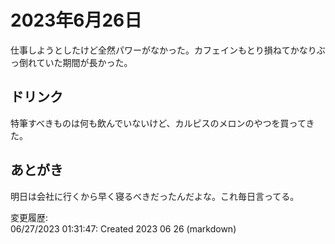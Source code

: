 # 2023年6月26日

仕事しようとしたけど全然パワーがなかった。カフェインもとり損ねてかなりぶっ倒れていた期間が長かった。

## ドリンク

特筆すべきものは何も飲んでいないけど、カルピスのメロンのやつを買ってきた。

## あとがき

明日は会社に行くから早く寝るべきだったんだよな。これ毎日言ってる。

変更履歴:  
06/27/2023 01:31:47: Created 2023 06 26 (markdown)  

